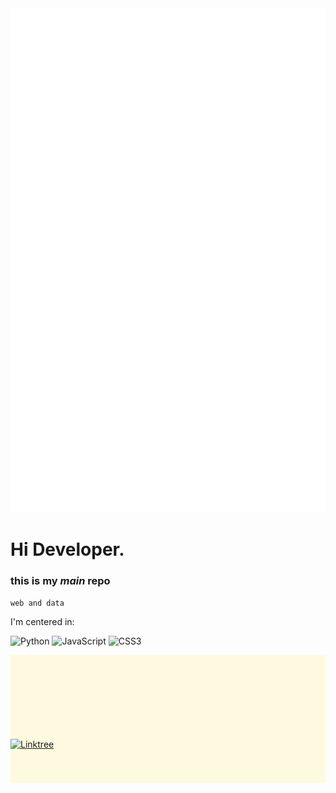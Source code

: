 <img src="./cube.svg" alt="cube"> 

# Hi Developer.
### this is my _main_ repo 
`web and data`

I'm centered in:

![Python](https://img.shields.io/badge/python-3670A0?style=for-the-badge&logo=python&logoColor=ffdd54) ![JavaScript](https://img.shields.io/badge/javascript-%23323330.svg?style=for-the-badge&logo=javascript&logoColor=%23F7DF1E) ![CSS3](https://img.shields.io/badge/css3-%231572B6.svg?style=for-the-badge&logo=css3&logoColor=white) 
</div>

<div class="bgCube" style="background-color:rgb(254, 250, 224); align:center; padding:40px 0;">
    <div class="scene">
    	<div class="cube">
    		<div class="face front" text-align:center; vertical-align: middle; padding:40px 0;"></div>
    		<div class="face back" text-align:center; vertical-align: middle; padding:40px 0;"></div>
    		<div class="face right" text-align:center; vertical-align: middle; padding:40px 0;"></div>
    		<div class="face left" text-align:center; vertical-align: middle; padding:40px 0;"></div>
    		<div class="face top" text-align:center; vertical-align: middle; padding:40px 0;"></div>
    		<div class="face bottom" text-align:center; vertical-align: middle; padding:40px 0;"></div>
    	</div>
    </div>
</div>

<div style="background-color:rgb(254, 250, 224); align:center; padding:40px 0;"> 

  <a id="active" href="https://linktr.ee/j0rgw">![Linktree](https://img.shields.io/badge/linktree-1de9b6?style=for-the-badge&logo=linktree&logoColor=black)</a>
  
</div>

</article>
